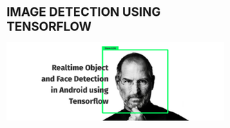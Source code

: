 # IMAGE DETECTION USING TENSORFLOW

![Alt text](https://github.com/Venedah/Img_Detection_With_T.flow/blob/main/ComputerVision/Facial_recognition.png)